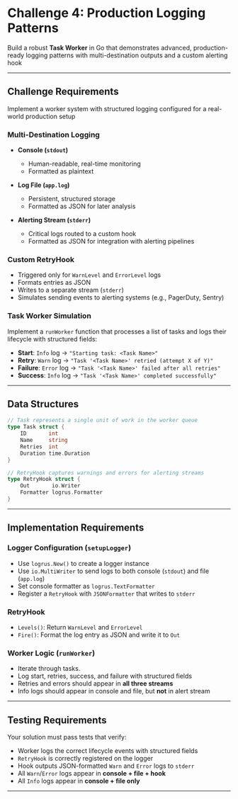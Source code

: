 # Challenge 4: Production Logging Patterns

Build a robust **Task Worker** in Go that demonstrates advanced, production-ready logging patterns with multi-destination outputs and a custom alerting hook

---

## Challenge Requirements

Implement a worker system with structured logging configured for a real-world production setup

### Multi-Destination Logging
- **Console (`stdout`)**  
  - Human-readable, real-time monitoring
  - Formatted as plaintext

- **Log File (`app.log`)**  
  - Persistent, structured storage 
  - Formatted as JSON for later analysis 

- **Alerting Stream (`stderr`)**  
  - Critical logs routed to a custom hook 
  - Formatted as JSON for integration with alerting pipelines 

### Custom RetryHook
- Triggered only for `WarnLevel` and `ErrorLevel` logs 
- Formats entries as JSON 
- Writes to a separate stream (`stderr`) 
- Simulates sending events to alerting systems (e.g., PagerDuty, Sentry) 

### Task Worker Simulation
Implement a `runWorker` function that processes a list of tasks and logs their lifecycle with structured fields:

- **Start**: `Info` log → `"Starting task: <Task Name>"`  
- **Retry**: `Warn` log → `"Task '<Task Name>' retried (attempt X of Y)"`  
- **Failure**: `Error` log → `"Task '<Task Name>' failed after all retries"`  
- **Success**: `Info` log → `"Task '<Task Name>' completed successfully"`  

---

## Data Structures

```go
// Task represents a single unit of work in the worker queue
type Task struct {
    ID       int
    Name     string
    Retries  int
    Duration time.Duration
}

// RetryHook captures warnings and errors for alerting streams
type RetryHook struct {
    Out       io.Writer
    Formatter logrus.Formatter
}
````

---

## Implementation Requirements

### Logger Configuration (`setupLogger`)

* Use `logrus.New()` to create a logger instance
* Use `io.MultiWriter` to send logs to both console (`stdout`) and file (`app.log`)
* Set console formatter as `logrus.TextFormatter`
* Register a `RetryHook` with `JSONFormatter` that writes to `stderr`

### RetryHook

* `Levels()`: Return `WarnLevel` and `ErrorLevel`
* `Fire()`: Format the log entry as JSON and write it to `Out`

### Worker Logic (`runWorker`)

* Iterate through tasks.
* Log start, retries, success, and failure with structured fields
* Retries and errors should appear in **all three streams**
* Info logs should appear in console and file, but **not** in alert stream

---

## Testing Requirements

Your solution must pass tests that verify:

* Worker logs the correct lifecycle events with structured fields
* `RetryHook` is correctly registered on the logger
* Hook outputs JSON-formatted `Warn` and `Error` logs to `stderr`
* All `Warn`/`Error` logs appear in **console + file + hook**
* All `Info` logs appear in **console + file only**

---